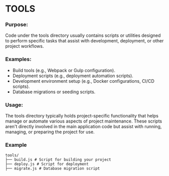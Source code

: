# TOOLS

### Purpose:

Code under the tools directory usually contains scripts or utilities designed to perform specific tasks that assist with development, deployment, or other project workflows.

### Examples:

- Build tools (e.g., Webpack or Gulp configuration).
- Deployment scripts (e.g., deployment automation scripts).
- Development environment setup (e.g., Docker configurations, CI/CD scripts).
- Database migrations or seeding scripts.

### Usage:

The tools directory typically holds project-specific functionality that helps manage or automate various aspects of project maintenance.
These scripts aren't directly involved in the main application code but assist with running, managing, or preparing the project for use.

### Example

```
tools/
├── build.js # Script for building your project
├── deploy.js # Script for deployment
├── migrate.js # Database migration script
```
